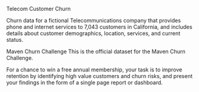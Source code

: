 Telecom Customer Churn

Churn data for a fictional Telecommunications company that provides phone and internet services to 7,043 customers in California, and includes details about customer demographics, location, services, and current status.

Maven Churn Challenge
This is the official dataset for the Maven Churn Challenge.

For a chance to win a free annual membership, your task is to improve retention by identifying high value customers and churn risks, and present your findings in the form of a single page report or dashboard.
